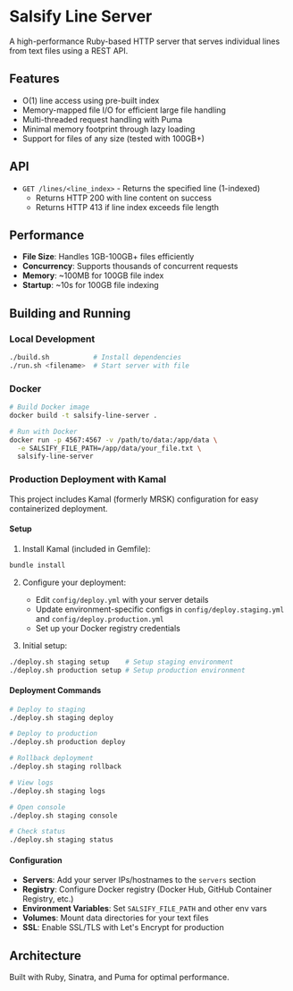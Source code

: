 # Salsify Line Server

A high-performance Ruby-based HTTP server that serves individual lines from text files using a REST API.

## Features

- O(1) line access using pre-built index
- Memory-mapped file I/O for efficient large file handling
- Multi-threaded request handling with Puma
- Minimal memory footprint through lazy loading
- Support for files of any size (tested with 100GB+)

## API

- `GET /lines/<line_index>` - Returns the specified line (1-indexed)
  - Returns HTTP 200 with line content on success
  - Returns HTTP 413 if line index exceeds file length

## Performance

- **File Size**: Handles 1GB-100GB+ files efficiently
- **Concurrency**: Supports thousands of concurrent requests
- **Memory**: ~100MB for 100GB file index
- **Startup**: ~10s for 100GB file indexing

## Building and Running

### Local Development

```bash
./build.sh           # Install dependencies
./run.sh <filename>  # Start server with file
```

### Docker

```bash
# Build Docker image
docker build -t salsify-line-server .

# Run with Docker
docker run -p 4567:4567 -v /path/to/data:/app/data \
  -e SALSIFY_FILE_PATH=/app/data/your_file.txt \
  salsify-line-server
```

### Production Deployment with Kamal

This project includes Kamal (formerly MRSK) configuration for easy containerized deployment.

#### Setup

1. Install Kamal (included in Gemfile):
```bash
bundle install
```

2. Configure your deployment:
   - Edit `config/deploy.yml` with your server details
   - Update environment-specific configs in `config/deploy.staging.yml` and `config/deploy.production.yml`
   - Set up your Docker registry credentials

3. Initial setup:
```bash
./deploy.sh staging setup    # Setup staging environment
./deploy.sh production setup # Setup production environment
```

#### Deployment Commands

```bash
# Deploy to staging
./deploy.sh staging deploy

# Deploy to production  
./deploy.sh production deploy

# Rollback deployment
./deploy.sh staging rollback

# View logs
./deploy.sh staging logs

# Open console
./deploy.sh staging console

# Check status
./deploy.sh staging status
```

#### Configuration

- **Servers**: Add your server IPs/hostnames to the `servers` section
- **Registry**: Configure Docker registry (Docker Hub, GitHub Container Registry, etc.)
- **Environment Variables**: Set `SALSIFY_FILE_PATH` and other env vars
- **Volumes**: Mount data directories for your text files
- **SSL**: Enable SSL/TLS with Let's Encrypt for production

## Architecture

Built with Ruby, Sinatra, and Puma for optimal performance.